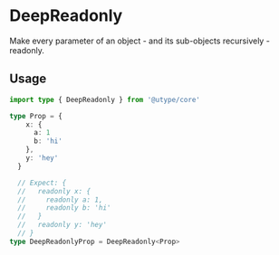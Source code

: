
# DeepReadonly

Make every parameter of an object - and its sub-objects recursively - readonly.

## Usage

```ts
import type { DeepReadonly } from '@utype/core'

type Prop = {
    x: {
      a: 1
      b: 'hi'
    },
    y: 'hey'
  }

  // Expect: {
  //   readonly x: {
  //     readonly a: 1,
  //     readonly b: 'hi'
  //   }
  //   readonly y: 'hey'
  // }
type DeepReadonlyProp = DeepReadonly<Prop>
```